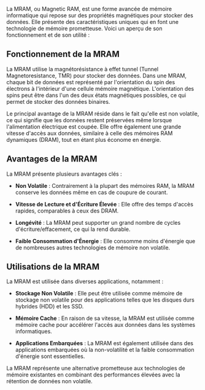 
La MRAM, ou Magnetic RAM, est une forme avancée de mémoire informatique qui repose sur des propriétés magnétiques pour stocker des données. Elle présente des caractéristiques uniques qui en font une technologie de mémoire prometteuse. Voici un aperçu de son fonctionnement et de son utilité :

## Fonctionnement de la MRAM

La MRAM utilise la magnétorésistance à effet tunnel (Tunnel Magnetoresistance, TMR) pour stocker des données. Dans une MRAM, chaque bit de données est représenté par l'orientation du spin des électrons à l'intérieur d'une cellule mémoire magnétique. L'orientation des spins peut être dans l'un des deux états magnétiques possibles, ce qui permet de stocker des données binaires.

Le principal avantage de la MRAM réside dans le fait qu'elle est non volatile, ce qui signifie que les données restent préservées même lorsque l'alimentation électrique est coupée. Elle offre également une grande vitesse d'accès aux données, similaire à celle des mémoires RAM dynamiques (DRAM), tout en étant plus économe en énergie.

## Avantages de la MRAM

La MRAM présente plusieurs avantages clés :

- **Non Volatile** : Contrairement à la plupart des mémoires RAM, la MRAM conserve les données même en cas de coupure de courant.

- **Vitesse de Lecture et d'Écriture Élevée** : Elle offre des temps d'accès rapides, comparables à ceux des DRAM.

- **Longévité** : La MRAM peut supporter un grand nombre de cycles d'écriture/effacement, ce qui la rend durable.

- **Faible Consommation d'Énergie** : Elle consomme moins d'énergie que de nombreuses autres technologies de mémoire non volatile.

## Utilisations de la MRAM

La MRAM est utilisée dans diverses applications, notamment :

- **Stockage Non Volatile** : Elle peut être utilisée comme mémoire de stockage non volatile pour des applications telles que les disques durs hybrides (HDD) et les SSD.

- **Mémoire Cache** : En raison de sa vitesse, la MRAM est utilisée comme mémoire cache pour accélérer l'accès aux données dans les systèmes informatiques.

- **Applications Embarquées** : La MRAM est également utilisée dans des applications embarquées où la non-volatilité et la faible consommation d'énergie sont essentielles.

La MRAM représente une alternative prometteuse aux technologies de mémoire existantes en combinant des performances élevées avec la rétention de données non volatile.

